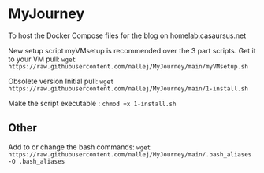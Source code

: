 # MyJourney
To host the Docker Compose files for the blog on homelab.casaursus.net 

New setup script myVMsetup is recommended over the 3 part scripts.
Get it to your VM pull: `wget https://raw.githubusercontent.com/nallej/MyJourney/main/myVMsetup.sh`

Obsolete version
Initial pull: `wget https://raw.githubusercontent.com/nallej/MyJourney/main/1-install.sh`

Make the script executable : `chmod +x 1-install.sh`

## Other

Add to or change the bash commands: `wget https://raw.githubusercontent.com/nallej/MyJourney/main/.bash_aliases -O .bash_aliases`
